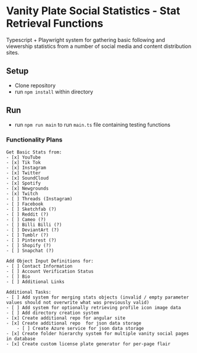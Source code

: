 # Vanity Plate Social Statistics - Stat Retrieval Functions

Typescript + Playwright system for gathering basic following and viewership statistics from a number of social media and content distribution sites.

## Setup

-   Clone repository
-   run `npm install` within directory

## Run

-   run `npm run main` to run `main.ts` file containing testing functions

### Functionality Plans

    Get Basic Stats from:
    - [x] YouTube
    - [x] Tik Tok
    - [x] Instagram
    - [x] Twitter
    - [x] SoundCloud
    - [x] Spotify
    - [x] Newgrounds
    - [x] Twitch
    - [ ] Threads (Instagram)
    - [ ] Facebook
    - [ ] Sketchfab (?)
    - [ ] Reddit (?)
    - [ ] Cameo (?)
    - [ ] Billi Billi (?)
    - [ ] DeviantArt (?)
    - [ ] Tumblr (?)
    - [ ] Pinterest (?)
    - [ ] Shopify (?)
    - [ ] Snapchat (?)

    Add Object Input Definitions for:
    - [ ] Contact Information
    - [ ] Account Verification Status
    - [ ] Bio
    - [ ] Additional Links

    Additional Tasks:
    - [ ] Add system for merging stats objects (invalid / empty parameter values should not overwrite what was previously valid)
    - [ ] Add system for optionally retrieving profile icon image data
    - [ ] Add directory creation system
    - [x] Create additional repo for angular site
    - [x] Create additional repo  for json data storage
        - [ ] Create Azure service for json data storage
    - [x] Create folder hierarchy system for multiple vanity social pages in database
    - [x] Create custom license plate generator for per-page flair
